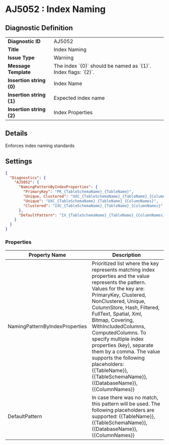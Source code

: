 # AJ5052 : Index Naming

## Diagnostic Definition

<table>
  <tr>
    <td class="header"><b>Diagnostic ID</b></td>
    <td>AJ5052</td>
  </tr>
  <tr>
    <td class="header"><b>Title</b></td>
    <td>Index Naming</td>
  </tr>
  <tr>
    <td class="header"><b>Issue Type</b></td>
    <td>Warning</td>
  </tr>
  <tr>
    <td class="header"><b>Message Template</b></td>
    <td>The index `{0}` should be named as `{1}`. Index flags: `{2}`.</td>
  </tr>
    <tr>
    <td class="header"><b>Insertion string {0}</b></td>
    <td>Index Name</td>
  </tr>
  <tr>
    <td class="header"><b>Insertion string {1}</b></td>
    <td>Expected index name</td>
  </tr>
  <tr>
    <td class="header"><b>Insertion string {2}</b></td>
    <td>Index Properties</td>
  </tr>

</table>

## Details

Enforces index naming standards


## Settings

```json
{
  "Diagnostics": {
    "AJ5052": {
      "NamingPatternByIndexProperties": {
        "PrimaryKey": "PK_{TableSchemaName}_{TableName}",
        "Unique, Clustered": "UXC_{TableSchemaName}_{TableName}_{ColumnNames}",
        "Unique": "UXC_{TableSchemaName}_{TableName}_{ColumnNames}",
        "Clustered": "IXC_{TableSchemaName}_{TableName}_{ColumnNames}"
      },
      "DefaultPattern": "IX_{TableSchemaName}_{TableName}_{ColumnNames}"
    }
  }
}
```


### Properties

| Property Name                  | Description                                                                                                                                                                                                                                                                                                                                                                                                                                                                            |
|--------------------------------|----------------------------------------------------------------------------------------------------------------------------------------------------------------------------------------------------------------------------------------------------------------------------------------------------------------------------------------------------------------------------------------------------------------------------------------------------------------------------------------|
| NamingPatternByIndexProperties | Prioritized list where the key represents matching index properties and the value represents the pattern. Values for the key are: PrimaryKey, Clustered, NonClustered, Unique, ColumnStore, Hash, Filtered, FullText, Spatial, Xml, Bitmap, Covering, WithIncludedColumns, ComputedColumns. To specify multiple index properties (key), separate them by a comma. The value supports the following placeholders: {{TableName}}, {{TableSchemaName}}, {{DatabaseName}}, {{ColumnNames}} |
| DefaultPattern                 | In case there was no match, this pattern will be used. The following placeholders are supported: {{TableName}}, {{TableSchemaName}}, {{DatabaseName}}, {{ColumnNames}}                                                                                                                                                                                                                                                                                                                 |




